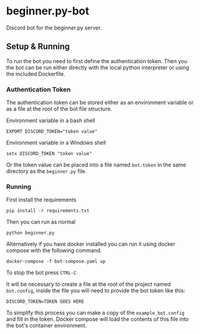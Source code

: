 # beginner.py-bot
Discord bot for the beginner.py server.

## Setup & Running
To run the bot you need to first define the authentication token. Then you the bot can be run either directly with the local python interpreter or using the included Dockerfile.

### Authentication Token
The authentication token can be stored either as an environment variable or as a file at the root of the bot file structure.

Environment variable in a bash shell

    EXPORT DISCORD_TOKEN="token value"

Environment variable in a Windows shell

    setx DISCORD_TOKEN "token value"

Or the token value can be placed into a file named `bot.token` in the same directory as the `beginner.py` file.

### Running
First install the requirements

    pip install -r requirements.txt

Then you can run as normal

    python beginner.py

Alternatively if you have docker installed you can run it using docker compose with the following command.

    docker-compose -f bot-compose.yaml up

To stop the bot press `CTRL-C`

It will be necessary to create a file at the root of the project named `bot.config`, inside the file you will need to provide the bot token like this:

    DISCORD_TOKEN=TOKEN GOES HERE
    
To simplify this process you can make a copy of the `example_bot.config` and fill in the token. Docker compose will load the contents of this file into the bot's container environment.
